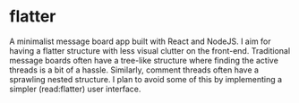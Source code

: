 # flatter
A minimalist message board app built with React and NodeJS. I aim for having a flatter structure with less visual clutter on the front-end. Traditional message boards often have a tree-like structure where finding the active threads is a bit of a hassle. Similarly, comment threads often have a sprawling nested structure. I plan to avoid some of this by implementing a simpler (read:flatter) user interface.
